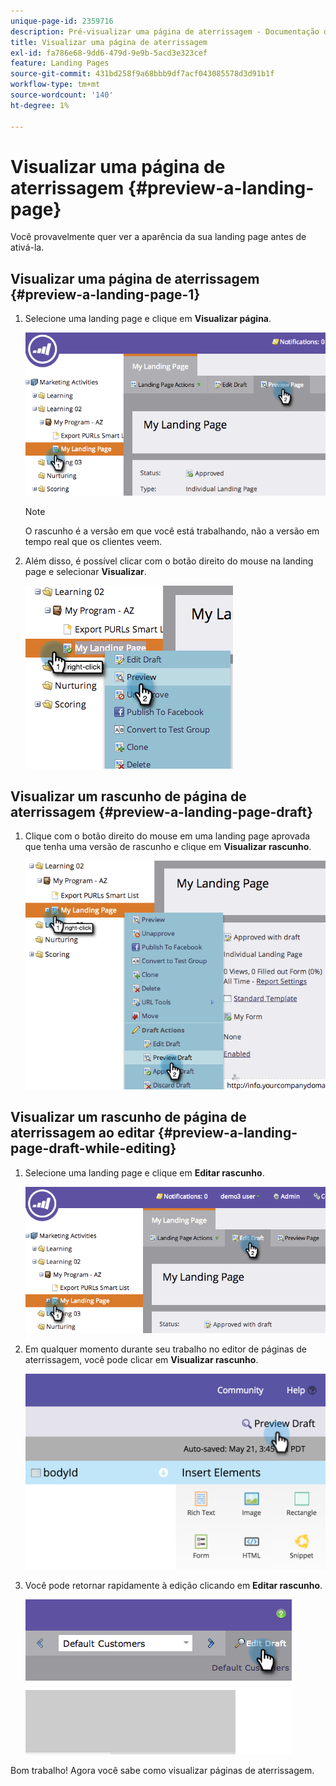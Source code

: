 ```yaml
---
unique-page-id: 2359716
description: Pré-visualizar uma página de aterrissagem - Documentação do Marketo - Documentação do produto
title: Visualizar uma página de aterrissagem
exl-id: fa786e68-9dd6-479d-9e9b-5acd3e323cef
feature: Landing Pages
source-git-commit: 431bd258f9a68bbb9df7acf043085578d3d91b1f
workflow-type: tm+mt
source-wordcount: '140'
ht-degree: 1%

---
```


# Visualizar uma página de aterrissagem {#preview-a-landing-page}

Você provavelmente quer ver a aparência da sua landing page antes de ativá-la.

## Visualizar uma página de aterrissagem {#preview-a-landing-page-1}

1. Selecione uma landing page e clique em **Visualizar página**.

   ![](assets/image2014-9-16-16-3a21-3a10.png)

   >[!NOTE]
   >
   >O rascunho é a versão em que você está trabalhando, não a versão em tempo real que os clientes veem.

1. Além disso, é possível clicar com o botão direito do mouse na landing page e selecionar **Visualizar**.

   ![](assets/image2014-9-17-10-3a9-3a49.png)

## Visualizar um rascunho de página de aterrissagem {#preview-a-landing-page-draft}

1. Clique com o botão direito do mouse em uma landing page aprovada que tenha uma versão de rascunho e clique em **Visualizar rascunho**.

   ![](assets/image2014-9-17-10-3a9-3a56.png)

## Visualizar um rascunho de página de aterrissagem ao editar {#preview-a-landing-page-draft-while-editing}

1. Selecione uma landing page e clique em **Editar rascunho**.

   ![](assets/image2014-9-17-10-3a10-3a4.png)

1. Em qualquer momento durante seu trabalho no editor de páginas de aterrissagem, você pode clicar em **Visualizar rascunho**.

   ![](assets/image2015-5-21-15-3a48-3a59.png)

1. Você pode retornar rapidamente à edição clicando em **Editar rascunho**.

   ![](assets/image2014-9-17-10-3a10-3a20.png)

Bom trabalho! Agora você sabe como visualizar páginas de aterrissagem.
